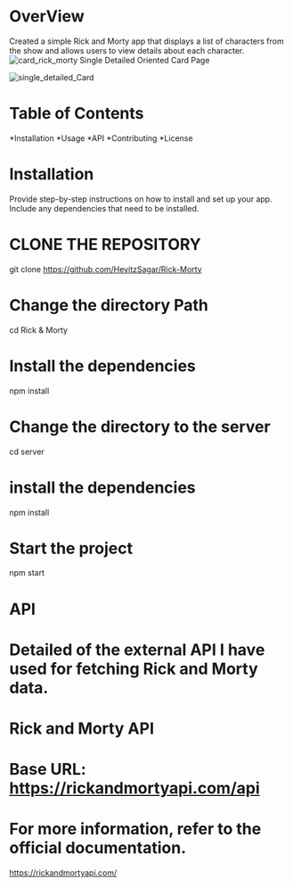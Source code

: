 # OverView
Created a simple Rick and Morty app that displays a list of characters from the show and allows users to view details about each character.
![card_rick_morty](https://github.com/HeyitzSagar/Rick-Morty/assets/137028088/37f52d33-07eb-4f7e-abfd-fa4cfed68af3)
Single Detailed Oriented Card Page

![single_detailed_Card](https://github.com/HeyitzSagar/Rick-Morty/assets/137028088/998b270a-2896-4bf9-8c90-889e6d84815f)

# Table of Contents
  *Installation
  *Usage
  *API
  *Contributing
  *License
# Installation
  Provide step-by-step instructions on how to install and set up your app. Include any dependencies that need to be installed.

  # CLONE THE REPOSITORY
  git clone https://github.com/HeyitzSagar/Rick-Morty
  # Change the directory Path
  cd Rick & Morty
  # Install the dependencies
  npm install
  # Change the directory to the server
  cd server
  # install the dependencies
  npm install 
  # Start the project 
  npm start
  # API
  # Detailed of the external API I have used for fetching Rick and Morty data.
  # Rick and Morty API
  # Base URL: https://rickandmortyapi.com/api 
  # For more information, refer to the official documentation.
   https://rickandmortyapi.com/
    
  
